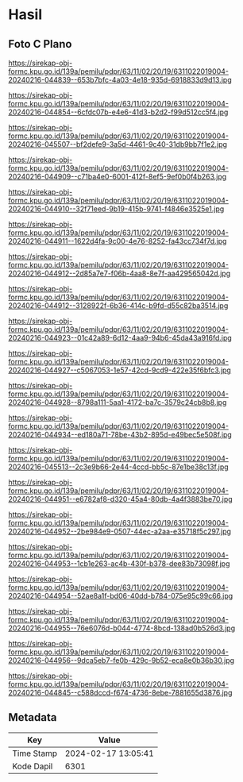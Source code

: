 # Hasil

## Foto C Plano

https://sirekap-obj-formc.kpu.go.id/139a/pemilu/pdpr/63/11/02/20/19/6311022019004-20240216-044839--653b7bfc-4a03-4e18-935d-6918833d9d13.jpg

https://sirekap-obj-formc.kpu.go.id/139a/pemilu/pdpr/63/11/02/20/19/6311022019004-20240216-044854--6cfdc07b-e4e6-41d3-b2d2-f99d512cc5f4.jpg

https://sirekap-obj-formc.kpu.go.id/139a/pemilu/pdpr/63/11/02/20/19/6311022019004-20240216-045507--bf2defe9-3a5d-4461-9c40-31db9bb7f1e2.jpg

https://sirekap-obj-formc.kpu.go.id/139a/pemilu/pdpr/63/11/02/20/19/6311022019004-20240216-044909--c71ba4e0-6001-412f-8ef5-9ef0b0f4b263.jpg

https://sirekap-obj-formc.kpu.go.id/139a/pemilu/pdpr/63/11/02/20/19/6311022019004-20240216-044910--32f71eed-9b19-415b-9741-f4846e3525e1.jpg

https://sirekap-obj-formc.kpu.go.id/139a/pemilu/pdpr/63/11/02/20/19/6311022019004-20240216-044911--1622d4fa-9c00-4e76-8252-fa43cc734f7d.jpg

https://sirekap-obj-formc.kpu.go.id/139a/pemilu/pdpr/63/11/02/20/19/6311022019004-20240216-044912--2d85a7e7-f06b-4aa8-8e7f-aa429565042d.jpg

https://sirekap-obj-formc.kpu.go.id/139a/pemilu/pdpr/63/11/02/20/19/6311022019004-20240216-044912--3128922f-6b36-414c-b9fd-d55c82ba3514.jpg

https://sirekap-obj-formc.kpu.go.id/139a/pemilu/pdpr/63/11/02/20/19/6311022019004-20240216-044923--01c42a89-6d12-4aa9-94b6-45da43a916fd.jpg

https://sirekap-obj-formc.kpu.go.id/139a/pemilu/pdpr/63/11/02/20/19/6311022019004-20240216-044927--c5067053-1e57-42cd-9cd9-422e35f6bfc3.jpg

https://sirekap-obj-formc.kpu.go.id/139a/pemilu/pdpr/63/11/02/20/19/6311022019004-20240216-044928--8798a111-5aa1-4172-ba7c-3579c24cb8b8.jpg

https://sirekap-obj-formc.kpu.go.id/139a/pemilu/pdpr/63/11/02/20/19/6311022019004-20240216-044934--ed180a71-78be-43b2-895d-e49bec5e508f.jpg

https://sirekap-obj-formc.kpu.go.id/139a/pemilu/pdpr/63/11/02/20/19/6311022019004-20240216-045513--2c3e9b66-2e44-4ccd-bb5c-87e1be38c13f.jpg

https://sirekap-obj-formc.kpu.go.id/139a/pemilu/pdpr/63/11/02/20/19/6311022019004-20240216-044951--e6782af8-d320-45a4-80db-4a4f3883be70.jpg

https://sirekap-obj-formc.kpu.go.id/139a/pemilu/pdpr/63/11/02/20/19/6311022019004-20240216-044952--2be984e9-0507-44ec-a2aa-e35718f5c297.jpg

https://sirekap-obj-formc.kpu.go.id/139a/pemilu/pdpr/63/11/02/20/19/6311022019004-20240216-044953--1cb1e263-ac4b-430f-b378-dee83b73098f.jpg

https://sirekap-obj-formc.kpu.go.id/139a/pemilu/pdpr/63/11/02/20/19/6311022019004-20240216-044954--52ae8a1f-bd06-40dd-b784-075e95c99c66.jpg

https://sirekap-obj-formc.kpu.go.id/139a/pemilu/pdpr/63/11/02/20/19/6311022019004-20240216-044955--76e6076d-b044-4774-8bcd-138ad0b526d3.jpg

https://sirekap-obj-formc.kpu.go.id/139a/pemilu/pdpr/63/11/02/20/19/6311022019004-20240216-044956--9dca5eb7-fe0b-429c-9b52-eca8e0b36b30.jpg

https://sirekap-obj-formc.kpu.go.id/139a/pemilu/pdpr/63/11/02/20/19/6311022019004-20240216-044845--c588dccd-f674-4736-8ebe-7881655d3876.jpg


## Metadata

| Key        | Value               |
| ---------- | ------------------- |
| Time Stamp | 2024-02-17 13:05:41 |
| Kode Dapil | 6301                |



